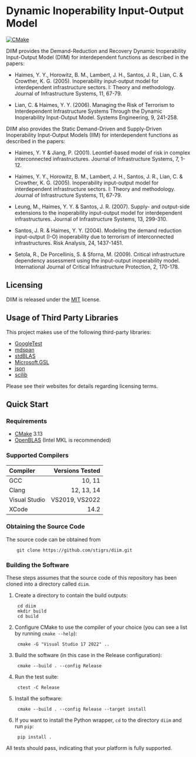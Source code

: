 # Dynamic Inoperability Input-Output Model 
[![CMake](https://github.com/stigrs/diim/actions/workflows/cmake.yml/badge.svg?branch=main)](https://github.com/stigrs/diim/actions/workflows/cmake.yml)

DIIM provides the Demand-Reduction and Recovery Dynamic Inoperability
Input-Output Model (DIIM) for interdependent functions as described in
the papers:

* Haimes, Y. Y., Horowitz, B. M., Lambert, J. H., Santos, J. R., Lian, C. &
  Crowther, K. G. (2005). Inoperability input-output model for interdependent
  infrastructure sectors. I: Theory and methodology. Journal of
  Infrastructure Systems, 11, 67-79.

* Lian, C. & Haimes, Y. Y. (2006). Managing the Risk of Terrorism to
  Interdependent Infrastructure Systems Through the Dynamic Inoperability
  Input-Output Model. Systems Engineering, 9, 241-258.

DIIM also provides the Static Demand-Driven and Supply-Driven Inoperability
Input-Output Models (IIM) for interdependent functions as described in the
papers:

* Haimes, Y. Y & Jiang, P. (2001). Leontief-based model of risk in complex
  interconnected infrastructures. Journal of Infrastructure Systems, 7, 1-12.

* Haimes, Y. Y., Horowitz, B. M., Lambert, J. H., Santos, J. R., Lian, C. &
  Crowther, K. G. (2005). Inoperability input-output model for interdependent
  infrastructure sectors. I: Theory and methodology. Journal of
  Infrastructure Systems, 11, 67-79.

* Leung, M., Haimes, Y. Y. & Santos, J. R. (2007). Supply- and output-side
  extensions to the inoperability input-output model for interdependent
  infrastructures. Journal of Infrastructure Systems, 13, 299-310.

* Santos, J. R. & Haimes, Y. Y. (2004). Modeling the demand reduction
  input-output (I-O) inoperability due to terrorism of interconnected
  infrastructures. Risk Analysis, 24, 1437-1451.

* Setola, R., De Porcellinis, S. & Sforna, M. (2009). Critical infrastructure
  dependency assessment using the input-output inoperability model.
  International Journal of Critical Infrastructure Protection, 2, 170-178.

## Licensing

DIIM is released under the [MIT](LICENSE) license.

## Usage of Third Party Libraries

This project makes use of the following third-party libraries:

* [GoogleTest](https://github.com/google/googletest) 
* [mdspan](https://github.com/kokkos/mdspan)
* [stdBLAS](https://github.com/kokkos/stdBLAS)
* [Microsoft.GSL](https://github.com/microsoft/GSL)
* [json](https://github.com/nlohmann/json)
* [scilib](https://github.com/stigrs/scilib)

Please see their websites for details regarding licensing terms.

## Quick Start 

### Requirements

* [CMake](https://cmake.org) 3.13
* [OpenBLAS](https://www.openblas.net/) (Intel MKL is recommended)

### Supported Compilers

| Compiler      | Versions Tested |
|:--------------|----------------:|
| GCC           | 10, 11          |
| Clang         | 12, 13, 14      |
| Visual Studio | VS2019, VS2022  |
| XCode         | 14.2            |

### Obtaining the Source Code

The source code can be obtained from

        git clone https://github.com/stigrs/diim.git

### Building the Software

These steps assumes that the source code of this repository has been cloned
into a directory called `diim`.

1. Create a directory to contain the build outputs:

        cd diim
        mkdir build
        cd build

2. Configure CMake to use the compiler of your choice (you can see a list by
   running `cmake --help`):

        cmake -G "Visual Studio 17 2022" ..

3. Build the software (in this case in the Release configuration):

        cmake --build . --config Release

4. Run the test suite:

        ctest -C Release

5. Install the software:

        cmake --build . --config Release --target install

6. If you want to install the Python wrapper, `cd` to the directory `diim` and run `pip`:

        pip install .

All tests should pass, indicating that your platform is fully supported. 
